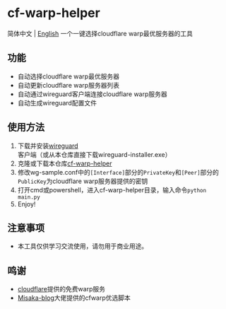 # cf-warp-helper
简体中文 | [English](https://github.com/Fix221/cf-warp-helper/blob/main/README-en.md)
一个一键选择cloudflare warp最优服务器的工具

## 功能

- 自动选择cloudflare warp最优服务器
- 自动更新cloudflare warp服务器列表
- 自动通过wireguard客户端连接cloudflare warp服务器
- 自动生成wireguard配置文件

## 使用方法

1. 下载并安装[wireguard](https://www.wireguard.com/install/)客户端（或从本仓库直接下载wireguard-installer.exe）
2. 克隆或下载本仓库[cf-warp-helper](https://github.com/fix221/cf-warp-helper/archive/refs/heads/main.zip)
3. 修改wg-sample.conf中的`[Interface]`部分的`PrivateKey`和`[Peer]`部分的`PublicKey`为cloudflare warp服务器提供的密钥
4. 打开cmd或powershell，进入cf-warp-helper目录，输入命令`python main.py`
5. Enjoy!

## 注意事项

- 本工具仅供学习交流使用，请勿用于商业用途。

## 鸣谢

- [cloudflare](https://www.cloudflare.com/)提供的免费warp服务
- [Misaka-blog](https://gitlab.com/Misaka-blog)大佬提供的cfwarp优选脚本

